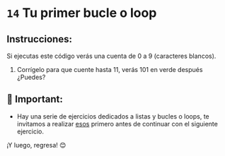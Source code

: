 # `14` Tu primer bucle o loop

## Instrucciones:

Si ejecutas este código verás una cuenta de 0 a 9 (caracteres blancos). 

1. Corrígelo para que cuente hasta 11, verás 101 en verde después ¿Puedes?

## 🔎 Important: 

+ Hay una serie de ejercicios dedicados a listas y bucles o loops, te invitamos a realizar [esos](https://github.com/4GeeksAcademy/python-lists-loops-programming-exercises) primero antes de continuar con el siguiente ejercicio.
    
¡Y luego, regresa! 😊
